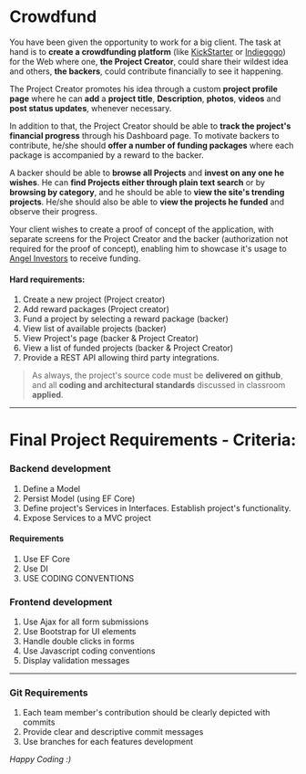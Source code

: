 # Crowdfund

You have been given the opportunity to work for a big client. The task
at hand is to **create a crowdfunding platform** (like [KickStarter](https://www.kickstarter.com/) 
or [Indiegogo](https://www.indiegogo.com/)) for the Web where one, **the Project Creator**, could
share their wildest idea and others, **the backers**, could contribute
financially to see it happening.

The Project Creator promotes his idea through a custom **project
profile page** where he can **add** a **project title**, **Description**, **photos**,
**videos** and **post status updates**, whenever necessary.

In addition to that, the Project Creator should be able to **track 
the project's financial progress** through his Dashboard page.
To motivate backers to contribute, he/she should **offer a number 
of funding packages** where each package is accompanied by a
reward to the backer.

A backer should be able to **browse all Projects** and **invest on any one
he wishes**. He can **find Projects either through plain text search** or by
**browsing by category**, and he should be able to **view the site's
trending projects**. He/she should also be able to **view the projects he
funded** and observe their progress.

Your client wishes to create a proof of concept of the application, with separate
screens for the Project Creator and the backer (authorization not required for the
proof of concept), enabling him to showcase it's usage to [Angel Investors](https://en.wikipedia.org/wiki/Angel_investor) to receive funding.

#### Hard requirements:
1) Create a new project (Project creator)
2) Add reward packages (Project creator)
3) Fund a project by selecting a reward package (backer)
4) View list of available projects (backer)
5) View Project's page (backer & Project Creator)
6) View a list of funded projects (backer & Project Creator)
7) Provide a REST API allowing third party integrations.

> As always, the project's source code must be **delivered on github**,
> and all **coding and architectural standards** discussed in classroom
> **applied**. 

-----
# Final Project Requirements - Criteria:

### Backend development
1. Define a Model
1. Persist Model (using EF Core)
1. Define project's Services in Interfaces. Establish 
project's functionality.
1. Expose Services to a MVC project

#### Requirements
1. Use EF Core
1. Use DI
1. USE CODING CONVENTIONS

### Frontend development
1. Use Ajax for all form submissions
1. Use Bootstrap for UI elements
1. Handle double clicks in forms
1. Use Javascript coding conventions
1. Display validation messages

-----
### Git Requirements
1. Each team member's contribution should be clearly depicted
with commits
1. Provide clear and descriptive commit messages
1. Use branches for each features development

_Happy Coding :)_ 
